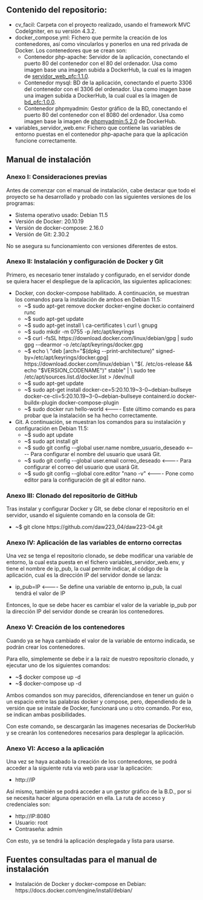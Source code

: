 <h2>Contenido del repositorio:</h2>
<ul>
        <li>cv_facil: Carpeta con el proyecto realizado, usando el framework MVC CodeIgniter, en su versión 4.3.2.</li>
        <li>docker_compose.yml: Fichero que permite la creación de los contenedores, así como vincularlos y ponerlos en una red privada de Docker. Los contenedores que se crean son:
        <ul>
                <li>Contenedor php-apache: Servidor de la aplicación, conectando el puerto 80 del contenedor con el 80 del ordenador. Usa como imagen base una imagen subida a DockerHub, la cual es la imagen de <a href="https://hub.docker.com/r/daw22304/servidor_web_pfc">servidor_web_pfc:1.1.0</a>.</li>
                <li>Contenedor mysql: BD de la aplicación, conectando el puerto 3306 del contenedor con el 3306 del ordenador. Usa como imagen base una imagen subida a DockerHub, la cual cual es la imagen de <a href="https://hub.docker.com/r/daw22304/bd_pfc">bd_pfc:1.0.0</a>.</li>
                <li>Contenedor phpmyadmin: Gestor gráfico de la BD, conectando el puerto 80 del contenedor con el 8080 del ordenador. Usa como imagen base la imagen de <a href="https://hub.docker.com/_/phpmyadmin">phpmyadmin:5.2.0</a> de DockerHub.
        </ul>
	</li>
        <li>variables_servidor_web.env: Fichero que contiene las variables de entorno puestas en el contenedor php-apache para que la aplicación funcione correctamente.</li>
</ul>

<h2>Manual de instalación</h2>

<h3>Anexo I: Consideraciones previas</h3>

<p>Antes de comenzar con el manual de instalación, cabe destacar que todo el proyecto se ha desarrollado y probado con las siguientes versiones de los programas:</p>
<ul>
	<li>Sistema operativo usado: Debian 11.5</li>
	<li>Versión de Docker: 20.10.19</li>
	<li>Versión de docker-compose: 2.16.0</li>
	<li>Versión de Git: 2.30.2</li>
</ul>
<p>No se asegura su funcionamiento con versiones diferentes de estos.</p>

<h3>Anexo II: Instalación y configuración de Docker y Git</h3>

<p>Primero, es necesario tener instalado y configurado, en el servidor donde se quiera hacer el despliegue de la aplicación, las siguientes aplicaciones:</p>
<ul>
	<li>Docker, con docker-compose habilitado. A continuación, se muestran los comandos para la instalación de ambos en Debian 11.5:
	<ul>
		<li>~$ sudo apt-get remove docker docker-engine docker.io containerd runc</li>
		<li>~$ sudo apt-get update</li>
		<li>~$ sudo apt-get install \
                	ca-certificates \
                	curl \
                	gnupg
		</li>
		<li>~$ sudo mkdir -m 0755 -p /etc/apt/keyrings</li>
		<li>~$ curl -fsSL https://download.docker.com/linux/debian/gpg | sudo gpg --dearmor -o /etc/apt/keyrings/docker.gpg</li>
		<li>~$ echo \
                	"deb [arch="$(dpkg --print-architecture)" signed-by=/etc/apt/keyrings/docker.gpg] https://download.docker.com/linux/debian \
                	"$(. /etc/os-release && echo "$VERSION_CODENAME")" stable" | \
                	sudo tee /etc/apt/sources.list.d/docker.list > /dev/null
		</li>
		<li>~$ sudo apt-get update</li>
		<li>~$ sudo apt-get install docker-ce=5:20.10.19~3-0~debian-bullseye docker-ce-cli=5:20.10.19~3-0~debian-bullseye containerd.io docker-buildx-plugin docker-compose-plugin</li>
		<li>~$ sudo docker run hello-world <---- Este último comando es para probar que la instalación se ha hecho correctamente.</li>
	</ul>
	</li>
	<li>Git. A continuación, se muestran los comandos para su instalación y configuración en Debian 11.5:
	<ul>
		<li>~$ sudo apt update</li>
		<li>~$ sudo apt install git</li>
		<li>~$ sudo git config --global user.name nombre_usuario_deseado <---- Para configurar el nombre del usuario que usará Git.</li>
		<li>~$ sudo git config --global user.email correo_deseado <---- Para configurar el correo del usuario que usará Git.</li>
		<li>~$ sudo git config --global core.editor "nano -v" <---- Pone como editor para la configuración de git al editor nano.</li>
	</ul>
	</li>
</ul>

<h3>Anexo III: Clonado del repositorio de GitHub</h3>

<p>Tras instalar y configurar Docker y GIt, se debe clonar el repositorio en el servidor, usando el siguiente comando en la consola de Git:</p>
<ul>
	<li>~$ git clone https://github.com/daw223_04/daw223-04.git</li>
</ul>

<h3>Anexo IV: Aplicación de las variables de entorno correctas</h3>

<p>Una vez se tenga el repositorio clonado, se debe modificar una variable de entorno, la cual esta puesta en el fichero variables_servidor_web.env, y tiene el nombre de ip_pub, la cual permite indicar, al código de la aplicación, cual es la dirección IP del servidor donde se lanza:</p>
<ul>
	<li>ip_pub=IP <---- Se define una variable de entorno ip_pub, la cual tendrá el valor de IP</li>
</ul>
<p>Entonces, lo que se debe hacer es cambiar el valor de la variable ip_pub por la dirección IP del servidor donde se crearán los contenedores.</p>

<h3>Anexo V: Creación de los contenedores</h3>

<p>Cuando ya se haya cambiado el valor de la variable de entorno indicada, se podrán crear los contenedores.</p>
<p>Para ello, simplemente se debe ir a la raiz de nuestro repositorio clonado, y ejecutar uno de los siguientes comandos:</p>
<ul>
	<li>~$ docker compose up -d</li>
	<li>~$ docker-compose up -d</li>
</ul>

<p>Ambos comandos son muy parecidos, diferenciandose en tener un guión o un espacio entre las palabras docker y compose, pero, dependiendo de la versión que se instale de Docker, funcionará uno u otro comando. Por eso, se indican ambas posibilidades.</p>
<p>Con este comando, se descargarán las imagenes necesarias de DockerHub y se crearán los contenedores necesarios para desplegar la aplicación.</p>

<h3>Anexo VI: Acceso a la aplicación</h3>

<p>Una vez se haya acabado la creación de los contenedores, se podrá acceder a la siguiente ruta via web para usar la aplicación:</p>
<ul>
	<li>http://IP</li>
</ul>

<p>Así mismo, también se podrá acceder a un gestor gráfico de la B.D., por si se necesita hacer alguna operación en ella. La ruta de acceso y credenciales son:</p>
<ul>
	<li>http://IP:8080</li>
	<li>Usuario: root</li>
	<li>Contraseña: admin</li>
</ul>

<p>Con esto, ya se tendrá la aplicación desplegada y lista para usarse.</p>

<h2>Fuentes consultadas para el manual de instalación</h2>

<ul>
	<li>Instalación de Docker y docker-compose en Debian: https://docs.docker.com/engine/install/debian/</li>
</ul>
